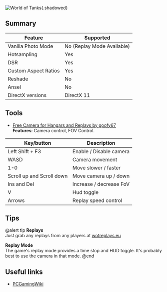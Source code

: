 ![World of Tanks](Images\WorldOfTanks.jpg "Shot by Skramp"){.shadowed}

## Summary

Feature | Supported
--|--
Vanilla Photo Mode | No (Replay Mode Available)
Hotsampling | Yes
DSR | Yes
Custom Aspect Ratios | Yes
Reshade | No
Ansel | No
DirectX versions | DirectX 11

## Tools

* [Free Camera for Hangars and Replays by goofy67](https://wgmods.net/1495/)  
**Features**: Camera control, FOV Control.

Key/button | Description
--|--
Left Shift + F3 | Enable / Disable camera
WASD |  Camera movement
1-0 | Move slower / faster
Scroll up and Scroll down | Move camera up / down
Ins and Del | Increase / decrease FoV
V | Hud toggle
Arrows | Replay speed control

## Tips

@alert tip
**Replays**  
Just grab any replays from any players at [wotreplays.eu](http://wotreplays.eu/)

**Replay Mode**  
The game's replay mode provides a time stop and HUD toggle. It's probably best to use the camera in that mode.
@end

## Useful links

* [PCGamingWiki](https://www.pcgamingwiki.com/wiki/World_of_Tanks)